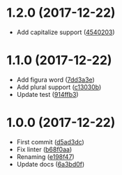 <a name="1.2.0"></a>
# 1.2.0 (2017-12-22)

* Add capitalize support ([4540203](https://github.com/Kikobeats/superb-es/commit/4540203))



<a name="1.1.0"></a>
# 1.1.0 (2017-12-22)

* Add figura word ([7dd3a3e](https://github.com/Kikobeats/superb-es/commit/7dd3a3e))
* Add plural support ([c13030b](https://github.com/Kikobeats/superb-es/commit/c13030b))
* Update test ([914ffb3](https://github.com/Kikobeats/superb-es/commit/914ffb3))



<a name="1.0.0"></a>
# 1.0.0 (2017-12-22)

* First commit ([d5ad3dc](https://github.com/Kikobeats/superb-es/commit/d5ad3dc))
* Fix linter ([b68f0aa](https://github.com/Kikobeats/superb-es/commit/b68f0aa))
* Renaming ([e198f47](https://github.com/Kikobeats/superb-es/commit/e198f47))
* Update docs ([6a3bd0f](https://github.com/Kikobeats/superb-es/commit/6a3bd0f))



